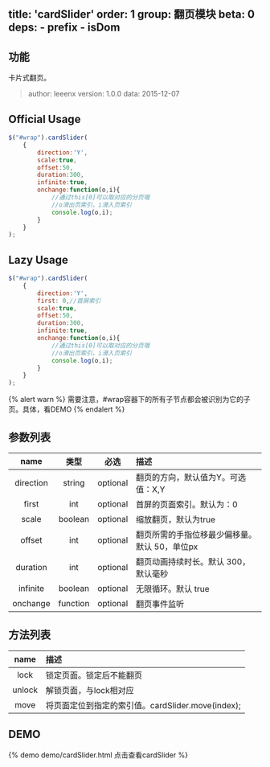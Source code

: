 title: 'cardSlider'
order: 1
group: 翻页模块
beta: 0
deps:
    - prefix
    - isDom
---

## 功能

卡片式翻页。

> author: leeenx
> version: 1.0.0
> data: 2015-12-07

## Official Usage

```javascript
$("#wrap").cardSlider(
	{
        direction:'Y',
        scale:true,
        offset:50,
        duration:300,
        infinite:true,
        onchange:function(o,i){
            //通过this[0]可以取对应的分页哦
            //o滑出页索引，i滑入页索引
            console.log(o,i);
        }
    }
);
```

## Lazy Usage

```javascript
$("#wrap").cardSlider(
	{
        direction:'Y',
        first: 0,//首屏索引
        scale:true,
        offset:50,
        duration:300,
        infinite:true,
        onchange:function(o,i){
            //通过this[0]可以取对应的分页哦
            //o滑出页索引，i滑入页索引
            console.log(o,i);
        }
    }
);
```
{% alert warn %}
需要注意，#wrap容器下的所有子节点都会被识别为它的子页。具体，看DEMO
{% endalert %}


## 参数列表

| name | 类型 | 必选 | 描述 |
| :----: | :----: | :----: | :---- |
| direction | string | optional | 翻页的方向，默认值为Y。可选值：X,Y|
| first | int | optional | 首屏的页面索引。默认为：0 |
| scale | boolean | optional | 缩放翻页，默认为true |
| offset | int | optional | 翻页所需的手指位移最少偏移量。默认 50，单位px |
| duration | int | optional | 翻页动画持续时长。默认 300，默认毫秒 |
| infinite | boolean | optional | 无限循环。默认 true |
| onchange | function | optional | 翻页事件监听 |



## 方法列表

| name | 描述 |
| :----: | :---- |
| lock | 锁定页面。锁定后不能翻页 |
| unlock | 解锁页面，与lock相对应 |
| move | 将页面定位到指定的索引值。cardSlider.move(index); |



## DEMO

{% demo demo/cardSlider.html 点击查看cardSlider %}

<!--## 模块下载

[直接下载cardSlider](#)
线上地址： <input type="text" value="#" /> <input type="button" value="复制" />-->
